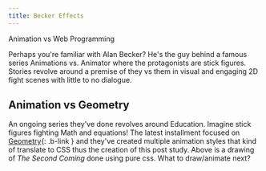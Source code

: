 ```yaml
---
title: Becker Effects
---
```


Animation vs Web Programming

<div class="mp-l-grid-2">
  <p>Perhaps you're familiar with Alan Becker? He's the guy behind a famous series Animations vs. 
     Animator where the protagonists are stick figures. Stories revolve around a premise of they vs them 
     in visual and engaging 2D fight scenes with little to no dialogue.</p>

  <div class="d-pground-2">
    <div class="tsc">
        <div class="tsc-head"></div>
        <div class="tsc-arm left"></div>
        <div class="tsc-arm right"></div>
        <div class="tsc-body">
          <div class="tsc-leg left"></div>
          <div class="tsc-leg right"></div>
        </div>
    </div>
  </div>
</div>

## Animation vs Geometry
An ongoing series they've done revolves around Education. Imagine stick figures fighting Math and
equations! The latest installment focused on [Geometry](https://youtu.be/VEJWE6cpqw0?si=TghGczFcpZTRPbdq){: .b-link } and they've created multiple animation styles
that kind of translate to CSS thus the creation of this post study. Above is a drawing of _The Second Coming_
done using pure css. What to draw/animate next?


